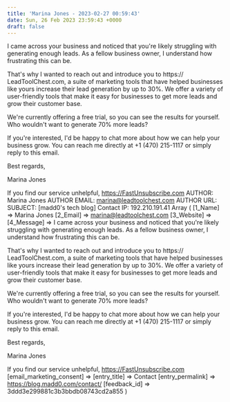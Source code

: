 ```yaml
---
title: 'Marina Jones - 2023-02-27 00:59:43'
date: Sun, 26 Feb 2023 23:59:43 +0000
draft: false
---
```


I came across your business and noticed that you're likely struggling with generating enough leads. As a fellow business owner, I understand how frustrating this can be.

That's why I wanted to reach out and introduce you to https:// LeadToolChest.com, a suite of marketing tools that have helped businesses like yours increase their lead generation by up to 30%. We offer a variety of user-friendly tools that make it easy for businesses to get more leads and grow their customer base.

We're currently offering a free trial, so you can see the results for yourself. Who wouldn't want to generate 70% more leads?

If you're interested, I'd be happy to chat more about how we can help your business grow. You can reach me directly at +1 (470) 215-1117 or simply reply to this email.

Best regards,

Marina Jones

If you find our service unhelpful, https://FastUnsubscribe.com AUTHOR: Marina Jones AUTHOR EMAIL: marina@leadtoolchest.com AUTHOR URL: SUBJECT: \[madd0's tech blog\] Contact IP: 192.210.191.41 Array ( \[1\_Name\] => Marina Jones \[2\_Email\] => marina@leadtoolchest.com \[3\_Website\] => \[4\_Message\] => I came across your business and noticed that you're likely struggling with generating enough leads. As a fellow business owner, I understand how frustrating this can be.

That's why I wanted to reach out and introduce you to https:// LeadToolChest.com, a suite of marketing tools that have helped businesses like yours increase their lead generation by up to 30%. We offer a variety of user-friendly tools that make it easy for businesses to get more leads and grow their customer base.

We're currently offering a free trial, so you can see the results for yourself. Who wouldn't want to generate 70% more leads?

If you're interested, I'd be happy to chat more about how we can help your business grow. You can reach me directly at +1 (470) 215-1117 or simply reply to this email.

Best regards,

Marina Jones

If you find our service unhelpful, https://FastUnsubscribe.com \[email\_marketing\_consent\] => \[entry\_title\] => Contact \[entry\_permalink\] => https://blog.madd0.com/contact/ \[feedback\_id\] => 3ddd3e299881c3b3bbdb08743cd2a855 )